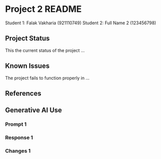 # Project 2 README

Student 1: Falak Vakharia (921110749)
Student 2: Full Name 2 (123456798)

## Project Status
This the current status of the project ...

## Known Issues
The project fails to function properly in ...

## References


## Generative AI Use


### Prompt 1


### Response 1


### Changes 1

